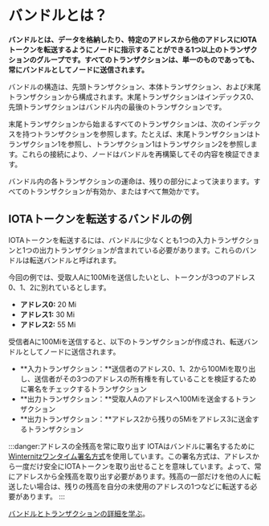 # バンドルとは？
<!-- # What is a bundle? -->

**バンドルとは、データを格納したり、特定のアドレスから他のアドレスにIOTAトークンを転送するようにノードに指示することができる1つ以上のトランザクションのグループです。すべてのトランザクションは、単一のものであっても、常にバンドルとしてノードに送信されます。**
<!-- **A bundle is a group of one or more transactions that can contain data and/or instruct a node to transfer IOTA tokens from certain addresses to others. All transactions, even single ones, are always sent to a node as a bundle.** -->

バンドルの構造は、先頭トランザクション、本体トランザクション、および末尾トランザクションから構成されます。末尾トランザクションはインデックス0、先頭トランザクションはバンドル内の最後のトランザクションです。
<!-- The structure of a bundle consists of a head, a body, and a tail, where the tail is index 0 and the head is the last transaction in the bundle. -->

末尾トランザクションから始まるすべてのトランザクションは、次のインデックスを持つトランザクションを参照します。たとえば、末尾トランザクションはトランザクション1を参照し、トランザクション1はトランザクション2を参照します。これらの接続により、ノードはバンドルを再構築してその内容を検証できます。
<!-- All transactions, starting from the tail, reference the one with the next index. For example, the tail transaction references transaction 1, which references transaction 2, and so on. These connections allow nodes to reconstruct bundles and validate their contents. -->

バンドル内の各トランザクションの運命は、残りの部分によって決まります。すべてのトランザクションが有効か、またはすべて無効かです。
<!-- The fate of each transaction in a bundle depends on the rest. Either all transactions are valid or none of them are. -->

## IOTAトークンを転送するバンドルの例
<!-- ## Example of a bundle that transfers IOTA tokens -->

IOTAトークンを転送するには、バンドルに少なくとも1つの入力トランザクションと1つの出力トランザクションが含まれている必要があります。これらのバンドルは転送バンドルと呼ばれます。
<!-- To transfer IOTA tokens, a bundle must contain at least one input and one output transaction. These bundles are called transfer bundles. -->

今回の例では、受取人Aに100Miを送信したいとし、トークンが3つのアドレス0、1、2に別れているとします。
<!-- In this example, you want to send 100 Mi to recipient A, and your balance is distributed among three addresses: -->

* **アドレス0:** 20 Mi
* **アドレス1:** 30 Mi
* **アドレス2:** 55 Mi
<!-- * **Address 0:** 20 Mi -->
<!-- * **Address 1:** 30 Mi -->
<!-- * **Address 2:** 55 Mi -->

受信者Aに100Miを送信すると、以下のトランザクションが作成され、転送バンドルとしてノードに送信されます。
<!-- When you send 100 Mi to recipient A, the following transactions are created and sent to a node as a transfer bundle: -->

* **入力トランザクション：**送信者のアドレス0、1、2から100Miを取り出し、送信者がその3つのアドレスの所有権を有していることを検証するために署名をチェックするトランザクション
* **出力トランザクション：**受取人Aのアドレスへ100Miを送金するトランザクション
* **出力トランザクション：**アドレス2から残りの5Miをアドレス3に送金するトランザクション
<!-- * **Input transaction:** Withdraw 100 Mi from my address and check the signature to verify that I own it -->
<!-- * **Output transaction:** Deposit 100 Mi to the recipient's address -->
<!-- * **Output transaction:** Deposit the remaining 5 Mi from address 2 into address 3 -->

:::danger:アドレスの全残高を常に取り出す
IOTAはバンドルに署名するために[Winternitzワンタイム署名方式](root://dev-essentials/0.1/concepts/addresses-and-signatures.md#address-reuse)を使用しています。この署名方式は、アドレスから一度だけ安全にIOTAトークンを取り出せることを意味しています。よって、常にアドレスから全残高を取り出す必要があります。残高の一部だけを他の人に転送したい場合は、残りの残高を自分の未使用のアドレスの1つなどに転送する必要があります。
:::
<!-- :::danger:Always withdraw the total balance of an address -->
<!-- IOTA uses the [Winternitz one-time signature scheme](root://dev-essentials/0.1/concepts/addresses-and-signatures.md#address-reuse) to sign bundles. This signature scheme means that addresses can be safely withdrawn from only once, so you must always withdraw the total balance from an address. If you want to transfer only some of that balance to another person, you can transfer the remaining balance to one of your own unspent addresses. -->
<!-- ::: -->

[バンドルとトランザクションの詳細を学ぶ](root://dev-essentials/0.1/concepts/bundles-and-transactions.md)。
<!-- [Learn more about bundles and transactions](root://dev-essentials/0.1/concepts/bundles-and-transactions.md). -->
